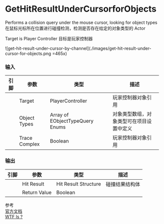 # GetHitResultUnderCursorforObjects

Performs a collision query under the mouse cursor, looking for object types
在鼠标光标所在位置进行碰撞检测，检测是否存在给定的对象类型的 Actor

Target is Player Controller
目标是玩家控制器

![get-hit-result-under-cursor-by-channel](./images/get-hit-result-under-cursor-for-objects.png =465x)

### 输入
| 引脚 | 参数 | 类型 | 描述 |
| -- | -- | -- | -- |
| <IconPin color="#c77ff9" /> | Target | PlayerController | 玩家控制器对象引用 |
| <IconArray color="#006e65" /> | Object Types | Array of EObjectTypeQuery Enums | 对象类型数组，对象类型可在项目设置中定义 |
| <IconPin color="#af0e0e" /> | Trace Complex | Boolean | 玩家控制器对象引用 |


### 输出
| 引脚 | 参数 | 类型 | 描述 |
| -- | -- | -- | -- |
| <IconPin color="#0057c5" /> | Hit Result | Hit Result Structure | 碰撞结果结构体 |
| <IconPin color="#af0e0e" /> | Return Value | Boolean |  |


参考  
[官方文档](https://docs.unrealengine.com/5.0/en-US/BlueprintAPI/Game/Player/GetHitResultUnderCursorforObject-/)  
[WTF Is ?](https://www.youtube.com/watch?v=uMjnbnQd1dI)
